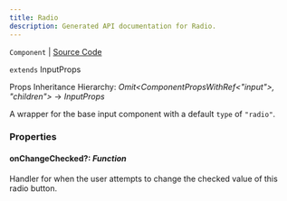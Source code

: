 ```yaml
---
title: Radio
description: Generated API documentation for Radio.
---
```


`Component` | [Source Code](https://github.com/mrCamelCode/jtjs-react/blob/0e141e63e22c212c71ce52ba40f0472cc9028516/lib/components/input/base/Radio.tsx#L15)

`extends` InputProps

Props Inheritance Hierarchy: _Omit<ComponentPropsWithRef<"input">, "children">_ -> _InputProps_

A wrapper for the base input component with a default `type` of `"radio"`.

### Properties

#### onChangeChecked?: _Function_

Handler for when the user attempts to change the checked value of this radio button.